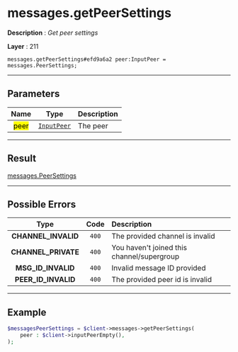 # messages.getPeerSettings

**Description** : *Get peer settings*

**Layer** : 211

```tl
messages.getPeerSettings#efd9a6a2 peer:InputPeer = messages.PeerSettings;
```

---

## Parameters

| Name | Type | Description |
| :---: | :---: | :--- |
| <mark>peer</mark> | [`InputPeer`](type/InputPeer) | The peer |

---

## Result

[messages.PeerSettings](type/messages.PeerSettings)

---

## Possible Errors

| Type | Code | Description |
| :---: | :---: | :--- |
| **CHANNEL_INVALID** | `400` | The provided channel is invalid |
| **CHANNEL_PRIVATE** | `400` | You haven't joined this channel/supergroup |
| **MSG_ID_INVALID** | `400` | Invalid message ID provided |
| **PEER_ID_INVALID** | `400` | The provided peer id is invalid |

---

## Example

```php
$messagesPeerSettings = $client->messages->getPeerSettings(
	peer : $client->inputPeerEmpty(),
);
```